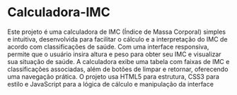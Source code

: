 # Calculadora-IMC
Este projeto é uma calculadora de IMC (Índice de Massa Corporal) simples e intuitiva, desenvolvida para facilitar o cálculo e a interpretação do IMC de acordo com classificações de saúde. Com uma interface responsiva, permite que o usuário insira altura e peso para obter seu IMC e visualizar sua situação de saúde. A calculadora exibe uma tabela com faixas de IMC e classificações associadas, além de botões de limpar e retornar, oferecendo uma navegação prática. O projeto usa HTML5 para estrutura, CSS3 para estilo e JavaScript para a lógica de cálculo e manipulação da interface
